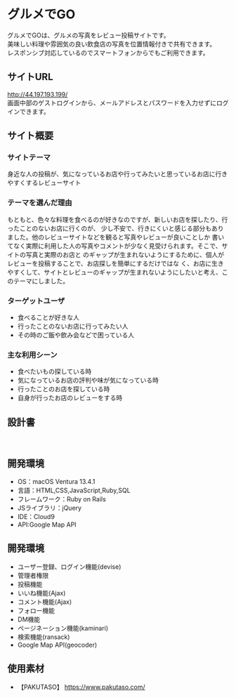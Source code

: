 # グルメでGO
グルメでGOは、グルメの写真をレビュー投稿サイトです。  
美味しい料理や雰囲気の良い飲食店の写真を位置情報付きで共有できます。  
レスポンシブ対応しているのでスマートフォンからでもご利用できます。  

## サイトURL
http://44.197.193.199/  
画面中部のゲストログインから、メールアドレスとパスワードを入力せずにログインできます。

## サイト概要
### サイトテーマ
身近な人の投稿が、気になっているお店や行ってみたいと思っているお店に行きやすくするレビューサイト
​
### テーマを選んだ理由
もともと、色々な料理を食べるのが好きなのですが、新しいお店を探したり、行ったことのないお店に行くのが、
少し不安で、行きにくいと感じる部分もありました。他のレビューサイトなどを観ると写真やレビューが良いことしか
書いてなく実際に利用した人の写真やコメントが少なく見受けられます。そこで、サイトの写真と実際のお店と
のギャップが生まれないようにするために、個人がレビューを投稿することで、お店探しを簡単にするだけではな
く、お店に生きやすくして、サイトとレビューのギャップが生まれないようにしたいと考え、このテーマにしました。
​
### ターゲットユーザ
- 食べることが好きな人
- 行ったことのないお店に行ってみたい人
- その時のご飯や飲み会などで困っている人

### 主な利用シーン
- 食べたいもの探している時
- 気になっているお店の評判や味が気になっている時
- 行ったことのお店を探している時
- 自身が行ったお店のレビューをする時
​
## 設計書
<!--テーマを設定・提出する時点では不要です-->
​
## 開発環境
- OS：macOS Ventura 13.4.1
- 言語：HTML,CSS,JavaScript,Ruby,SQL
- フレームワーク：Ruby on Rails
- JSライブラリ：jQuery
- IDE：Cloud9
- API:Google Map API
​
## 開発環境
- ユーザー登録、ログイン機能(devise)
- 管理者権限
- 投稿機能
- いいね機能(Ajax)
- コメント機能(Ajax)
- フォロー機能
- DM機能
- ページネーション機能(kaminari)
- 検索機能(ransack)
- Google Map API(geocoder)

## 使用素材
- 【PAKUTASO】 https://www.pakutaso.com/
